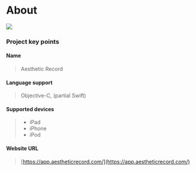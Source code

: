 # About
![](https://test.aestheticrecord.com/images/logo.png?v=123)

### Project key points

#### **Name**
> Aesthetic Record

#### **Language support**
> Objective-C, (partial Swift) 

#### **Supported devices**
> - iPad
> - iPhone
> - iPod

#### **Website URL**
> [https://app.aestheticrecord.com/](https://app.aestheticrecord.com/)
